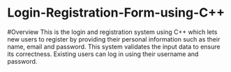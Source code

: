# Login-Registration-Form-using-C++

#Overview
This is the login and registration system using C++ which lets new users to register by providing their personal information such as their name, email and password. This system validates the input data to ensure its correctness. Existing users can log in using their username and password.
